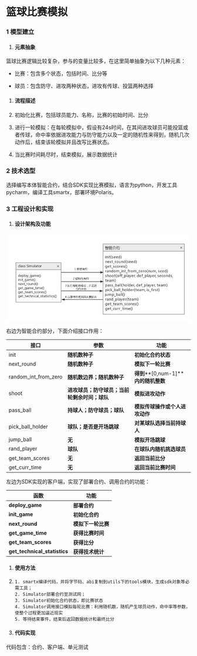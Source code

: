 # 篮球比赛模拟

### **1 模型建立**

1. #### **元素抽象**

篮球比赛逻辑比较复杂，参与的变量比较多，在这里简单抽象为以下几种元素：

- 比赛：包含多个状态，包括时间、比分等

- 球员：包含防守、进攻两种状态，进攻有传球、投篮两种选择

1. #### **流程描述**

1. 初始化比赛，包括球员能力、名称，比赛的初始时间、比分
2. 进行一轮模拟：在每轮模拟中，假设有24s时间，在其间进攻球员可能投篮或者传球，命中率依据进攻能力与防守能力以及一定的随机性来得到，随机几次动作后，结束该轮模拟并且改写比赛状态。
3. 当比赛时间耗尽时，结束模拟，展示数据统计

### **2 技术选型**

选择编写本体智能合约，结合SDK实现比赛模拟，语言为python，开发工具pycharm，编译工具smartx，部署环境Polaris。

### **3 工程设计和实现**

1. #### **设计架构及功能**

![设计图](https://github.com/Zou-XueYan/ont_smartcontract_demo/blob/master/imgs/basketball.png)

右边为智能合约部分，下面介绍接口作用：

| **接口**             | **参数**                                     | **功能**                              |
| -------------------- | -------------------------------------------- | ------------------------------------- |
| init                 | **随机数种子**                               | **初始化合约状态**                    |
| next_round           | **随机数种子**                               | **模拟下一轮比赛**                    |
| random_int_from_zero | **随机数边界；随机数种子**                   | **得到****[0,num-1]****内的随机整数** |
| shoot                | **进攻球员；防守球员；当前轮剩余时间；球队** | **模拟进攻动作**                      |
| pass_ball            | **持球人；防守球员；球队**                   | **模拟传球操作或个人进攻动作**        |
| pick_ball_holder     | **球队；是否是开场跳球**                     | **对某球队选择当前持球人**            |
| jump_ball            | **无**                                       | **模拟开场跳球**                      |
| rand_player          | **球队**                                     | **在球队内随机挑选球员**              |
| get_team_scores      | **无**                                       | **返回当前比分**                      |
| get_curr_time        | **无**                                       | **返回当前比赛时间**                  |

左边为SDK实现的客户端，实现了部署合约、调用合约的功能：

| 函数                         | 功能               |
| ---------------------------- | ------------------ |
| **deploy_game**              | **部署合约**       |
| **init_game**                | **初始化合约**     |
| **next_round**               | **模拟下一轮比赛** |
| **get_game_time**            | **获得比赛时间**   |
| **get_team_scores**          | **获得比分**       |
| **get_technical_statistics** | **获得技术统计**   |

1. #### **使用方法**

1. ```
   1. smartx编译代码，并将字节码、abi复制到utils下的tools模块，生成sdk对象等必需工具；
   2. Simulator部署合约至测试网；
   3. Simulator初始化合约状态，即比赛状态
   4. Simulator调用接口模拟每轮比赛：利用随机数，随机产生球员动作，命中率等参数，使整个过程更加逼近现实
   5. 等待结束事件，结束后返回数据统计和最终比分
   ```

1. #### **代码实现**

代码包含：合约、客户端、单元测试


